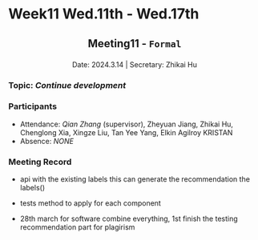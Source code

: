 # Week11 Wed.11th - Wed.17th

## <p align="center">Meeting11 - `Formal`</p>

<p align="center">
Date: 2024.3.14 | Secretary: Zhikai Hu
</p>

### Topic: *Continue development*

### Participants

* Attendance:
*Qian Zhang* (supervisor), Zheyuan Jiang,  Zhikai Hu, Chenglong Xia, Xingze Liu, Tan Yee Yang, Elkin Agilroy KRISTAN
* Absence: *NONE*

### Meeting Record

* api with the existing labels this can generate the recommendation the labels()

* tests method to apply for each component

* 28th march for software combine everything, 1st finish the testing recommendation part for plagirism